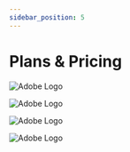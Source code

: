 ```yaml
---
sidebar_position: 5
---
```


# Plans & Pricing

![Adobe Logo](/img/store-usuario/9.png "Hover text")

![Adobe Logo](/img/store-usuario/10.png "Hover text")

![Adobe Logo](/img/store-usuario/11.png "Hover text")

![Adobe Logo](/img/store-usuario/12.png "Hover text")
